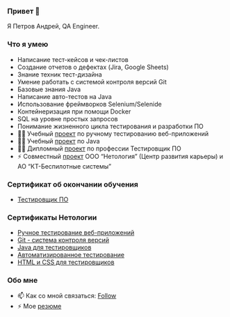 ### Привет 👋
Я Петров Андрей, QA Engineer.
### Что я умею
- Написание тест-кейсов и чек-листов
- Создание отчетов о дефектах (Jira, Google Sheets)
- Знание техник тест-дизайна
- Умение работать с системой контроля версий Git
- Базовые знания Java
- Написание авто-тестов на Java
- Использование фреймворков Selenium/Selenide
- Контейнеризация при помощи Docker
- SQL на уровне простых запросов
- Понимание жизненного цикла тестирования и разработки ПО
- 👨‍🎓 Учебный [проект](https://docs.google.com/spreadsheets/d/1MI97uP1Y5FtxhtI-DZlockXpW5pEJ-bEoEogtIeN3oc/edit#gid=0) по ручному тестированию веб-приложений
- 👨‍🎓 Учебный [проект](https://github.com/Andy-Pe/TeamProject-Petrov_Gorokhov) по Java 
- 👨‍🎓 Дипломный [проект](https://github.com/Andy-Pe/Diploma-project) по профессии Тестировщик ПО
- ⚡ Совместный [проект](https://github.com/Andy-Pe/Andy-Pe/blob/main/%D0%A0%D0%B5%D0%BA%D0%BE%D0%BC%D0%B5%D0%BD%D0%B4%D0%B0%D1%82%D0%B5%D0%BB%D1%8C%D0%BD%D0%BE%D0%B5%20%D0%BF%D0%B8%D1%81%D1%8C%D0%BC%D0%BE.%20%D0%9A%D0%A2-%D0%91%D0%B5%D1%81%D0%BF%D0%B8%D0%BB%D0%BE%D1%82%D0%BD%D1%8B%D0%B5%20%D1%81%D0%B8%D1%81%D1%82%D0%B5%D0%BC%D1%8B.pdf) ООО “Нетология” (Центр развития 
карьеры) и АО “КТ-Беспилотные системы”

### Сертификат об окончании обучения
- [Тестировщик ПО](https://github.com/Andy-Pe/Andy-Pe/blob/main/Software%20tester.pdf)
### Сертификаты Нетологии
- [Ручное тестирование веб-приложений](https://github.com/Andy-Pe/Andy-Pe/blob/main/Manual%20web%20application%20testing.pdf)
- [Git - система контроля версий](https://github.com/Andy-Pe/Andy-Pe/blob/main/Git.pdf)
- [Java для тестировщиков](https://github.com/Andy-Pe/Andy-Pe/blob/main/Java%20for%20Testers.pdf)
- [Автоматизированное тестирование](https://github.com/Andy-Pe/Andy-Pe/blob/main/Automated%20Testing.pdf)
- [HTML и CSS для тестировщиков](https://github.com/Andy-Pe/Andy-Pe/blob/main/HTML%20%26%20CSS%20for%20testers.pdf)

### Обо мне
- 📫 Как со мной связаться: [Follow](https://andrey-petrov.taplink.ws/)
- ⚡ Мое [резюме](https://docs.google.com/document/d/1bOUbQJEaBdMbQTYIyghLk62W5uPW67XwFql56fyf324/edit#)
